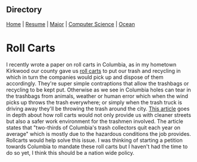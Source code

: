## Directory
[Home](https://github.com/keysor/ITFinal/blob/main/README.md) | [Resume](https://github.com/keysor/ITFinal/blob/main/Resume.md) | [Major](https://github.com/keysor/ITFinal/blob/main/Major.md) | [Computer Science](https://github.com/keysor/ITFinal/blob/main/Computer%20Science.md) | [Ocean](https://github.com/keysor/ITFinal/blob/main/Ocean.md)
# Roll Carts
I recently wrote a paper on roll carts in Columbia, as in my hometown Kirkwood our county gave us [roll carts](https://github.com/keysor/ITFinal/blob/main/trashcans.jpg)  to put our trash and recycling in which in turn the companies would pick up and dispose of them accordingly.
They're super simple contraptions that allow the trashbags or recycling to be kept put. Otherwise as we see in Columbia holes can tear in the trashbags from animals, weather or human error which when the wind picks up throws the trash everywhere; or simply when the trash truck is driving away they'll be throwing the trash around the city.
[This article](https://www.columbiamissourian.com/news/roll-carts-prove-a-tough-sell-for-columbia/article_662045b4-730d-57b5-a387-f78392b3b7ac.html) goes in depth about how roll carts would not only provide us with cleaner streets but also a safer work environment for the trashmen involved.
The article states that "two-thirds of Columbia's trash collectors quit each year on average" which is mostly due to the hazardous conditions the job provides. Rollcarts would help solve this issue.
I was thinking of starting a petition towards Columbia to mandate these roll carts but I haven't had the time to do so yet, I think this should be a nation wide policy.
